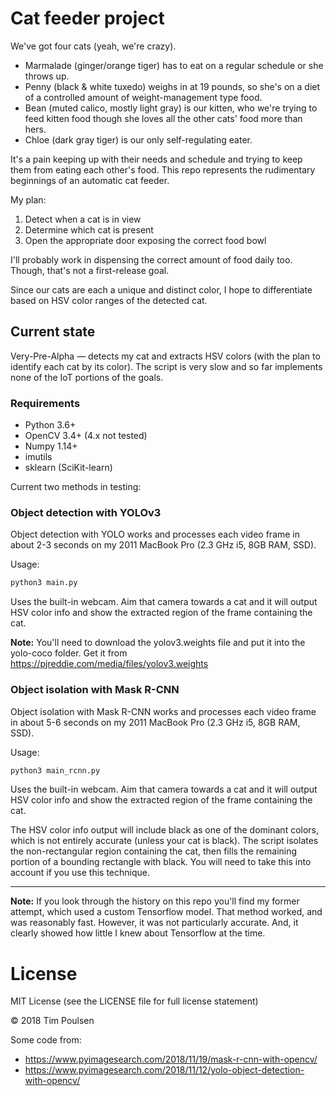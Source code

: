 # Cat feeder project

We've got four cats (yeah, we're crazy).

* Marmalade (ginger/orange tiger) has to eat on a regular schedule or she throws up.
* Penny (black &amp; white tuxedo) weighs in at 19 pounds, so she's on a diet of a controlled amount of weight-management type food.
* Bean (muted calico, mostly light gray) is our kitten, who we're trying to feed kitten food though she loves all the other cats' food more than hers.
* Chloe (dark gray tiger) is our only self-regulating eater.

It's a pain keeping up with their needs and schedule and trying to keep them from eating each other's food. This repo represents the rudimentary beginnings of an automatic cat feeder. 

My plan:

1. Detect when a cat is in view
2. Determine which cat is present
3. Open the appropriate door exposing the correct food bowl

I'll probably work in dispensing the correct amount of food daily too. Though, that's not a first-release goal.

Since our cats are each a unique and distinct color, I hope to differentiate based on HSV color ranges of the detected cat. 

## Current state

Very-Pre-Alpha &mdash; detects my cat and extracts HSV colors (with the plan to identify each cat by its color). The script is very slow and so far implements none of the IoT portions of the goals. 

### Requirements

* Python 3.6+
* OpenCV 3.4+ (4.x not tested)
* Numpy 1.14+
* imutils
* sklearn (SciKit-learn)

Current two methods in testing:

### Object detection with YOLOv3

Object detection with YOLO works and processes each video frame in about 2-3 seconds on my 2011 MacBook Pro (2.3 GHz i5, 8GB RAM, SSD).

Usage:

```python
python3 main.py
```

Uses the built-in webcam. Aim that camera towards a cat and it will output HSV color info and show the extracted region of the frame containing the cat.

**Note:** You'll need to download the yolov3.weights file and put it into the yolo-coco folder. Get it from https://pjreddie.com/media/files/yolov3.weights

### Object isolation with Mask R-CNN

Object isolation with Mask R-CNN works and processes each video frame in about 5-6 seconds on my 2011 MacBook Pro (2.3 GHz i5, 8GB RAM, SSD).

Usage:

```python
python3 main_rcnn.py
```

Uses the built-in webcam. Aim that camera towards a cat and it will output HSV color info and show the extracted region of the frame containing the cat.

The HSV color info output will include black as one of the dominant colors, which is not entirely accurate (unless your cat is black). The script isolates the non-rectangular region containing the cat, then fills the remaining portion of a bounding rectangle with black. You will need to take this into account if you use this technique.


----

**Note:** If you look through the history on this repo you'll find my former attempt, which used a custom Tensorflow model. That method worked, and was reasonably fast. However, it was not particularly accurate. And, it clearly showed how little I knew about Tensorflow at the time.

# License

MIT License (see the LICENSE file for full license statement)

&copy; 2018 Tim Poulsen

Some code from:

* https://www.pyimagesearch.com/2018/11/19/mask-r-cnn-with-opencv/
* https://www.pyimagesearch.com/2018/11/12/yolo-object-detection-with-opencv/